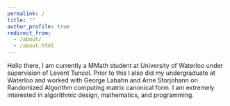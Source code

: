 ```yaml
---
permalink: /
title: ""
author_profile: true
redirect_from: 
  - /about/
  - /about.html
---
```

Hello there, I am currently a MMath student at University of Waterloo under
supervision of Levent Tuncel. Prior to this I also did my undergraduate at
Waterloo and worked with George Labahn and Arne Storjohann on Randomized
Algorithm computing matrix canonical form. I am extremely interested in
algorithmic design, mathematics, and programming.
